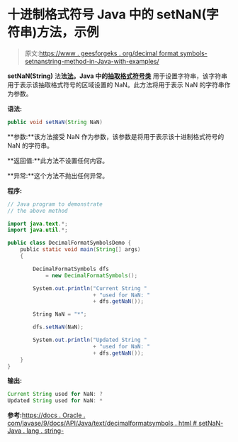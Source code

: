 # 十进制格式符号 Java 中的 setNaN(字符串)方法，示例

> 原文:[https://www . geesforgeks . org/decimal format symbols-setnanstring-method-in-Java-with-examples/](https://www.geeksforgeeks.org/decimalformatsymbols-setnanstring-method-in-java-with-examples/)

**setNaN(String)** 法**法[法](https://www.geeksforgeeks.org/tag/java-text-package/)。Java 中的[抽取格式符号类](https://www.geeksforgeeks.org/tag/java-decimalformatsymbols/)** 用于设置字符串，该字符串用于表示该抽取格式符号的区域设置的 NaN。此方法将用于表示 NaN 的字符串作为参数。

**语法:**

```java
public void setNaN(String NaN)

```

**参数:**该方法接受 NaN 作为参数，该参数是将用于表示该十进制格式符号的 NaN 的字符串。

**返回值:**此方法不设置任何内容。

**异常:**这个方法不抛出任何异常。

**程序:**

```java
// Java program to demonstrate
// the above method

import java.text.*;
import java.util.*;

public class DecimalFormatSymbolsDemo {
    public static void main(String[] args)
    {

        DecimalFormatSymbols dfs
            = new DecimalFormatSymbols();

        System.out.println("Current String "
                           + "used for NaN: "
                           + dfs.getNaN());

        String NaN = "*";

        dfs.setNaN(NaN);

        System.out.println("Updated String "
                           + "used for NaN: "
                           + dfs.getNaN());
    }
}
```

**输出:**

```java
Current String used for NaN: ?
Updated String used for NaN: *

```

**参考:**[https://docs . Oracle . com/javase/9/docs/API/Java/text/decimalformatsymbols . html # setNaN-Java . lang . string-](https://docs.oracle.com/javase/9/docs/api/java/text/DecimalFormatSymbols.html#setNaN-java.lang.String-)